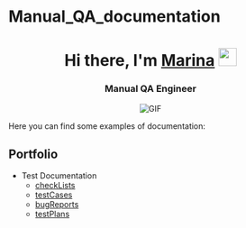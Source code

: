 # Manual_QA_documentation
<h1 align="center">Hi there, I'm <a href="www.linkedin.com/in/maryna-plieshanova-656521257" target="_blank">Marina</a> 
<img src="https://github.com/blackcater/blackcater/raw/main/images/Hi.gif" height="32"/></h1>
<h3 align="center">Manual QA Engineer</h3>
<div align="center">

![GIF](https://i.imgur.com/2CQ317E.gif)
  
</div>
</div>

Here you can find some examples of documentation:



## Portfolio 
- Test Documentation
  -  [checkLists](https://docs.google.com/spreadsheets/d/1urp2GkW4SxgfVbt3--y4G47excQxHabkpkeDFXYH6J0/edit#gid=1945813383)
  -  [testCases](https://docs.google.com/spreadsheets/d/12bHVdIXpSs-RX9mLi7QeJNaQkd32zQ6L7VS8XdAEZk8/edit?usp=sharing)
  -  [bugReports](https://docs.google.com/spreadsheets/d/15nD8vCshn710sIj7jo-8zWWYjUW8p3XNE0Xbb9NwzbE/edit#gid=495539164)
  -  [testPlans](https://docs.google.com/document/d/1wkN-Vr5Fr9yI-eQjWiCAm_M4O7r6rVnFy51e_4xlaSo/edit)

  

